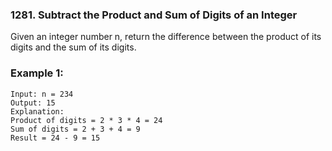 ### 1281. Subtract the Product and Sum of Digits of an Integer

Given an integer number n, return the difference between the product of its digits and the sum of its digits.
 

### Example 1:
```
Input: n = 234
Output: 15 
Explanation: 
Product of digits = 2 * 3 * 4 = 24 
Sum of digits = 2 + 3 + 4 = 9 
Result = 24 - 9 = 15
```
